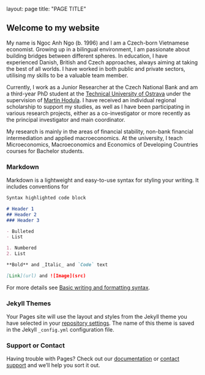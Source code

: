 layout: page
title: "PAGE TITLE"

## Welcome to my website

My name is Ngoc Anh Ngo (b. 1996) and I am a Czech-born Vietnamese economist. Growing up in a bilingual environment, I am passionate about building bridges between different spheres. In education, I have experienced Danish, British and Czech approaches, always aiming at taking the best of all worlds. I have worked in both public and private sectors, utilising my skills to be a valuable team member.

Currently, I work as a Junior Researcher at the Czech National Bank and am a third-year PhD student at the [Technical University of Ostrava](https://www.vsb.cz/personCards/personCard.jsp?lang=cs&person=NGO0008) under the supervision of [Martin Hodula](https://www.cnb.cz/en/economic-research/research-economists/Martin-Hodula/). I have received an individual regional scholarship to support my studies, as well as I have been participating in various research projects, either as a co-investigator or more recently as the principal investigator and main coordinator. 

My research is mainly in the areas of financial stability, non-bank financial intermediation and applied macroeconomics. At the university, I teach Microeconomics, Macroeconomics and Economics of Developing Countries courses for Bachelor students.



### Markdown

Markdown is a lightweight and easy-to-use syntax for styling your writing. It includes conventions for

```markdown
Syntax highlighted code block

# Header 1
## Header 2
### Header 3

- Bulleted
- List

1. Numbered
2. List

**Bold** and _Italic_ and `Code` text

[Link](url) and ![Image](src)
```

For more details see [Basic writing and formatting syntax](https://docs.github.com/en/github/writing-on-github/getting-started-with-writing-and-formatting-on-github/basic-writing-and-formatting-syntax).

### Jekyll Themes

Your Pages site will use the layout and styles from the Jekyll theme you have selected in your [repository settings](https://github.com/ngongocanh/website/settings/pages). The name of this theme is saved in the Jekyll `_config.yml` configuration file.

### Support or Contact

Having trouble with Pages? Check out our [documentation](https://docs.github.com/categories/github-pages-basics/) or [contact support](https://support.github.com/contact) and we’ll help you sort it out.
